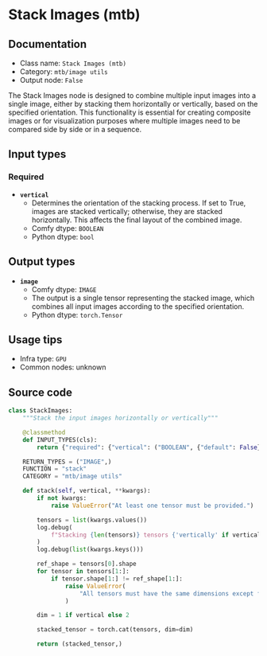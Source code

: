 # Stack Images (mtb)
## Documentation
- Class name: `Stack Images (mtb)`
- Category: `mtb/image utils`
- Output node: `False`

The Stack Images node is designed to combine multiple input images into a single image, either by stacking them horizontally or vertically, based on the specified orientation. This functionality is essential for creating composite images or for visualization purposes where multiple images need to be compared side by side or in a sequence.
## Input types
### Required
- **`vertical`**
    - Determines the orientation of the stacking process. If set to True, images are stacked vertically; otherwise, they are stacked horizontally. This affects the final layout of the combined image.
    - Comfy dtype: `BOOLEAN`
    - Python dtype: `bool`
## Output types
- **`image`**
    - Comfy dtype: `IMAGE`
    - The output is a single tensor representing the stacked image, which combines all input images according to the specified orientation.
    - Python dtype: `torch.Tensor`
## Usage tips
- Infra type: `GPU`
- Common nodes: unknown


## Source code
```python
class StackImages:
    """Stack the input images horizontally or vertically"""

    @classmethod
    def INPUT_TYPES(cls):
        return {"required": {"vertical": ("BOOLEAN", {"default": False})}}

    RETURN_TYPES = ("IMAGE",)
    FUNCTION = "stack"
    CATEGORY = "mtb/image utils"

    def stack(self, vertical, **kwargs):
        if not kwargs:
            raise ValueError("At least one tensor must be provided.")

        tensors = list(kwargs.values())
        log.debug(
            f"Stacking {len(tensors)} tensors {'vertically' if vertical else 'horizontally'}"
        )
        log.debug(list(kwargs.keys()))

        ref_shape = tensors[0].shape
        for tensor in tensors[1:]:
            if tensor.shape[1:] != ref_shape[1:]:
                raise ValueError(
                    "All tensors must have the same dimensions except for the stacking dimension."
                )

        dim = 1 if vertical else 2

        stacked_tensor = torch.cat(tensors, dim=dim)

        return (stacked_tensor,)

```
